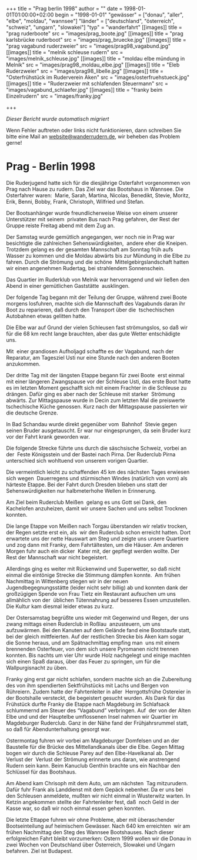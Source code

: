 +++
title = "Prag berlin 1998"
author = ""
date = 1998-01-01T01:00:00+02:00
begin = "1998-01-01"
"gewässer" = ["donau", "aller", "elbe", "moldau", "wannsee"]
"länder" = ["deutschland", "österreich", "schweiz", "ungarn", "slowakei"]
"typ" = "wanderfahrt"
[[images]]
title = "prag ruderboote"
src = "images/prag_boote.jpg"
[[images]]
title = "prag karlsbrücke ruderboot"
src = "images/prag_bruecke.jpg"
[[images]]
title = "prag vagabund ruderzweier"
src = "images/prag98_vagabund.jpg"
[[images]]
title = "melnik schleuse rudern"
src = "images/melnik_schleuse.jpg"
[[images]]
title = "moldau elbe mündung in Melnik"
src = "images/prag98_moldau_elbe.jpg"
[[images]]
title = "Eleb Ruderzweier"
src = "images/prag98_libelle.jpg"
[[images]]
title = "Osterfrühstück im Ruderverein Aken"
src = "images/osterfruehstueck.jpg"
[[images]]
title = "Ruderzweier mit schlafenden Steuermann"
src = "images/vagabund_schlaefer.jpg"
[[images]]
title = "franky beim Einzelrudern"
src = "images/franky.jpg"

+++


*Dieser Bericht wurde automatisch migriert*

Wenn Fehler auftreten oder links nicht funktionieren, dann schreiben Sie bitte eine Mail an website@wanderrudern.de, wir beheben das Problem gerne!



# Prag - Berlin 1998


Die Ruderjugend hatte sich für die diesjährige Osterfahrt vorgenommen von Prag nach Hause zu rudern. Das Ziel war das Bootshaus in Wannsee. Die Osterfahrer waren:  Marie, Sarah, Martina, Nicolas, Benedikt, Stevie, Moritz, Erik, Benni, Bobby, Frank, Christoph, Wilfried und Stefan.

Der Bootsanhänger wurde freundlicherweise Weise von einem unserer Unterstützer mit seinem  privaten Bus nach Prag gefahren, der Rest der Gruppe reiste Freitag abend mit dem Zug an.

Der Samstag wurde gemütlich angegangen, wer noch nie in Prag war besichtigte die zahlreichen Sehenswürdigkeiten,  andere eher die Kneipen. Trotzdem gelang es der gesamten Mannschaft am Sonntag früh aufs Wasser zu kommen und die Moldau abwärts bis zur Mündung in die Elbe zu fahren. Durch die Strömung und die schöne  Mittelgebirgslandschaft hatten wir einen angenehmen Rudertag, bei strahlendem Sonnenschein.

Das Quartier im Ruderklub von Melnik war hervorragend und wir ließen den Abend in einer gemütlichen Gaststätte  ausklingen.

Der folgende Tag begann mit der Teilung der Gruppe, während zwei Boote morgens losfuhren, machte sich die Mannschaft des Vagabunds daran ihr Boot zu reparieren, daß durch den Transport über die  tschechischen Autobahnen etwas gelitten hatte.

Die Elbe war auf Grund der vielen Schleusen fast strömungslos, so daß wir für die 68 km recht lange brauchten, aber das gute Wetter entschädigte uns.

Mit  einer grandiosen Aufholjagd schaffte es der Vagabund, nach der Reparatur, am Tagesziel Usti nur eine Stunde nach den anderen Booten anzukommen.

Der dritte Tag mit der längsten Etappe begann für zwei Boote  erst einmal mit einer längeren Zwangspause vor der Schleuse Usti, das erste Boot hatte es im letzten Moment geschafft sich mit einem Frachter in die Schleuse zu drängen. Dafür ging es aber nach der Schleuse mit starker  Strömung abwärts. Zur Mittagspause wurde in Decin zum letzten Mal die preiswerte tschechische Küche genossen. Kurz nach der Mittagspause passierten wir die deutsche Grenze.

In Bad Schandau wurde direkt gegenüber vom  Bahnhof  Stevie gegen seinen Bruder ausgetauscht. Er war nur eingesprungen, da sein Bruder kurz vor der Fahrt krank geworden war.

Die folgende Strecke führte uns durch die säschsische Schweiz, vorbei an der  Feste Königsstein und der Bastei nach Pirna. Der Ruderclub Pirna unterschied sich wohltuend von unserem vorigen Quartier.

Die vermeintlich leicht zu schaffenden 45 km des nächsten Tages erwiesen sich wegen  Dauerregens und stürmischen Windes (natürlich von vorn) als härteste Etappe. Bei der Fahrt durch Dresden blieben uns statt der Sehenswürdigkeiten nur halbmeterhohe Wellen in Erinnerung.

Am Ziel beim Ruderclub Meißen  gelang es uns Gott sei Dank, den Kachelofen anzuheizen, damit wir unsere Sachen und uns selbst Trocknen konnten.

Die lange Etappe von Meißen nach Torgau überstanden wir relativ trocken, der Regen setzte erst ein, als  wir den Ruderclub schon erreicht hatten. Dort erwartete uns der nette Hauswart am Steg und zeigte uns unsere Quartiere und zog dann mit Franky, dem Fahrtältesten, um die Häuser. Am anderen Morgen fuhr auch ein dicker  Kater mit, der gepflegt werden wollte. Der Rest der Mannschaft war nicht begeistert.

Allerdings ging es weiter mit Rückenwind und Superwetter, so daß nicht einmal die eintönige Strecke die Stimmung dämpfen konnte.  Am frühen Nachmittag in Wittenberg stiegen wir in der neuen Jugendbegegnungsstätte (leider nicht sehr billig) ab und konnten dank der großzügigen Spende von Frau Tietz ein Restaurant aufsuchen um uns allmählich von der  üblichen Tütennahrung auf besseres Essen umzustellen. Die Kultur kam diesmal leider etwas zu kurz.

Der Ostersamstag begrüßte uns wieder mit Gegenwind und Regen, der uns zwang mittags einen Ruderclub in Roßlau  anzusteuern, um uns aufzuwärmen. Bei den Kanuten auf dem Gelände fand eine Bootstaufe statt, bei der gleich mittfeierten. Auf der restlichen Strecke bis Aken kam sogar die Sonne heraus, und am Spätnachmittag empfing man  uns mit einem brennenden Osterfeuer, von dem sich unsere Pyromanen nicht trennen konnten. Bis nachts um vier Uhr wurde Holz nachgelegt und einige machten sich einen Spaß daraus, über das Feuer zu springen, um für die  Wallpurgisnacht zu üben.

Franky ging erst gar nicht schlafen, sondern machte sich an die Zubereitung des von ihm spendierten Sektfrühstücks mit Lachs und Bergen von Rühreiern. Zudem hatte der Fahrtenleiter in aller  Herrgottsfrühe Ostereier in der Bootshalle versteckt, die begeistert gesucht wurden. Als Dank für das Frühstück durfte Franky die Etappe nach Magdeburg im Schlafsack schlummernd am Steuer des “Vagabund” verbringen. Auf  der von der Alten Elbe und und der Hauptelbe umflossenen Insel nahmen wir Quartier im Magdeburger Ruderclub. Ganz in der Nähe fand der Frühjahrsrummel statt, so daß für Abendunterhaltung gesorgt war.

Ostermontag fuhren wir vorbei am Magdeburger Domfelsen und an der Baustelle für die Brücke des Mittellandkanals über die Elbe. Gegen Mittag bogen wir durch die Schleuse Parey auf den Elbe-Havelkanal ab. Der Verlust der  Verlust der Strömung erinnerte uns daran, wie anstrengend Rudern sein kann. Beim Kanuclub Genthin brachte uns ein Nachbar den Schlüssel für das Bootshaus.

Am Abend kam Chrisoph mit dem Auto, um am nächsten  Tag mitzurudern. Dafür fuhr Frank als Landdienst mit dem Gepäck nebenher. Da er uns bei den Schleusen anmeldete, mußten wir nicht einmal in Wusterwitz warten. In Ketzin angekommen stellte der Fahrtenleiter fest, daß  noch Geld in der Kasse war, so daß wir noch einmal essen gehen konnten.

Die letzte Ettappe fuhren wir ohne Probleme, aber mit überaschender Bootseinteilung auf heimischem Gewässer. Nach 640 km erreichten  wir am frühen Nachmittag den Steg des Wannsee Bootshauses. Nach dieser erfolgreichen Fahrt bleibt vorzumerken: Ostern 1999 wollen wir die Donau in zwei Wochen von Deutschland über Österreich, Slowakei und Ungarn  befahren. Ziel ist Budapest.